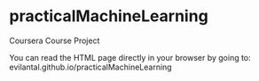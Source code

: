 # practicalMachineLearning
Coursera Course Project

You can read the HTML page directly in your browser by going to:
evilantal.github.io/practicalMachineLearning
